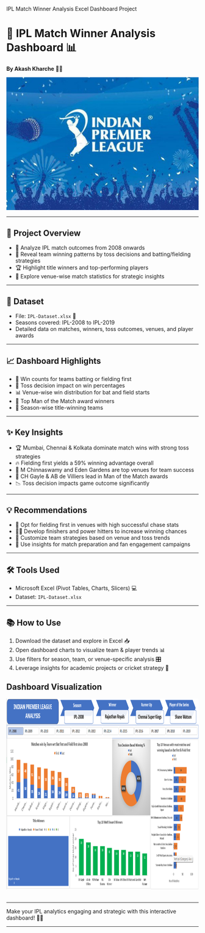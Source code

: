 IPL Match Winner Analysis Excel Dashboard Project

# 🏏 IPL Match Winner Analysis Dashboard 📊  
**By Akash Kharche** 👨‍💼

![IPL Banner (4)](https://github.com/akash250298/INDIAN-PREMIER-LEAGUE-ANALYSIS-_excel-project/blob/main/image%20ipl%20banner.jpg)
***

## 🚀 Project Overview  
- 📅 Analyze IPL match outcomes from 2008 onwards  
- 🎯 Reveal team winning patterns by toss decisions and batting/fielding strategies  
- 🏆 Highlight title winners and top-performing players  
- 📍 Explore venue-wise match statistics for strategic insights  

***

## 📂 Dataset  
- File: `IPL-Dataset.xlsx` 📁  
- Seasons covered: IPL-2008 to IPL-2019  
- Detailed data on matches, winners, toss outcomes, venues, and player awards

***

## 📈 Dashboard Highlights  
- 🏏 Win counts for teams batting or fielding first  
- 🎲 Toss decision impact on win percentages  
- 📊 Venue-wise win distribution for bat and field starts  
- 🥇 Top Man of the Match award winners  
- 🏅 Season-wise title-winning teams  

***

## ✨ Key Insights  
- 🏆 Mumbai, Chennai & Kolkata dominate match wins with strong toss strategies  
- 🔥 Fielding first yields a 59% winning advantage overall  
- 🌟 M Chinnaswamy and Eden Gardens are top venues for team success  
- 🥇 CH Gayle & AB de Villiers lead in Man of the Match awards  
- 📉 Toss decision impacts game outcome significantly  

***

## 💡 Recommendations  
- 🎯 Opt for fielding first in venues with high successful chase stats  
- 👨‍🎤 Develop finishers and power hitters to increase winning chances  
- 📍 Customize team strategies based on venue and toss trends  
- 🔄 Use insights for match preparation and fan engagement campaigns  

***

## 🛠 Tools Used  
- Microsoft Excel (Pivot Tables, Charts, Slicers) 💻  
- Dataset: `IPL-Dataset.xlsx`  

***

## 📚 How to Use  
1. Download the dataset and explore in Excel 📥  
2. Open dashboard charts to visualize team & player trends 📊  
3. Use filters for season, team, or venue-specific analysis 🎛  
4. Leverage insights for academic projects or cricket strategy 🏏  
 
## Dashboard Visualization  
<img src="https://github.com/akash250298/INDIAN-PREMIER-LEAGUE-ANALYSIS-_excel-project/blob/main/dashboard%20screenshot/dashboard%20excel%20ss.png" width="3200" height="500"/>&nbsp;


***

Make your IPL analytics engaging and strategic with this interactive dashboard! 🎉🔥

***

